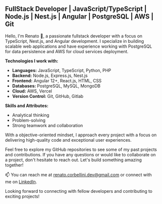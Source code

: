 ## FullStack Developer | JavaScript/TypeScript | Node.js | Nest.js | Angular | PostgreSQL | AWS | Git

Hello, I'm Renato 👋, a passionate fullstack developer with a focus on TypeScript, Nest.js, and Angular development. I specialize in building scalable web applications and have experience working with PostgreSQL for data persistence and AWS for cloud services deployment.

**Technologies I work with:**

- **Languages:** JavaScript, TypeScript, Python, PHP
- **Backend:** Node.js, Express.js, Nest.js
- **Frontend:** Angular 12+, React.js, HTML, CSS
- **Databases:** PostgreSQL, MySQL, MongoDB
- **Cloud:** AWS, Vercel
- **Version Control:** Git, GitHub, Gitlab

**Skills and Attributes:**

- Analytical thinking
- Problem-solving
- Strong teamwork and collaboration

With a objective-oriented mindset, I approach every project with a focus on delivering high-quality code and exceptional user experiences.

Feel free to explore my GitHub repositories to see some of my past projects and contributions. If you have any questions or would like to collaborate on a project, don't hesitate to reach out. Let's build something amazing together!

📫 You can reach me at renato.corbellini.dev@gmail.com or connect with me on [LinkedIn](https://www.linkedin.com/in/renato-corbellini-fullstack-developer).

Looking forward to connecting with fellow developers and contributing to exciting projects!
